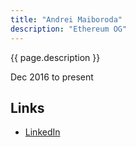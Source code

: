 ```yaml
---
title: "Andrei Maiboroda"
description: "Ethereum OG"
---
```


{{ page.description }}

Dec 2016 to present

## Links
- [LinkedIn](https://www.linkedin.com/in/andrei-maiboroda/)
